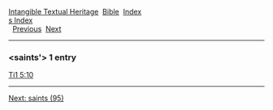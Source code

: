 [Intangible Textual Heritage](../../index)  [Bible](../index) 
[Index](index)   
[s Index](_s_)  
  [Previous](c09721)  [Next](c09723) 

------------------------------------------------------------------------

### &lt;saints'&gt; 1 entry

[Ti1 5:10](../kjv/ti1005.htm#010)  

------------------------------------------------------------------------

[Next: saints (95)](c09723)
